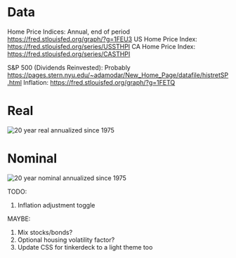 # Data

Home Price Indices: Annual, end of period
https://fred.stlouisfed.org/graph/?g=1FEU3
US Home Price Index: https://fred.stlouisfed.org/series/USSTHPI
CA Home Price Index: https://fred.stlouisfed.org/series/CASTHPI


S&P 500 (Dividends Reinvested): Probably https://pages.stern.nyu.edu/~adamodar/New_Home_Page/datafile/histretSP.html
Inflation: https://fred.stlouisfed.org/graph/?g=1FETQ

# Real
![20 year real annualized since 1975](https://i.imgur.com/JZZhmo5.png)
# Nominal
![20 year nominal annualized since 1975](https://i.imgur.com/PWFRnSx.png)

TODO:

1. Inflation adjustment toggle

MAYBE:

1. Mix stocks/bonds?
2. Optional housing volatility factor?
3. Update CSS for tinkerdeck to a light theme too
